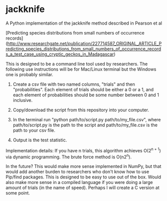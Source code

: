 # jackknife
A Python implementation of the jackknife method described in Pearson et al

[Predicting species distributions from small numbers of occurrence records] (http://www.researchgate.net/publication/227714587_ORIGINAL_ARTICLE_Predicting_species_distributions_from_small_numbers_of_occurrence_records_a_test_case_using_cryptic_geckos_in_Madagascar)

This is designed to be a command line tool used by researchers. The following use instructions will be for Mac/Linux terminal but the Windows one is probably similar.

1. Create a csv file with two named columns, "trials" and then "probabilities". Each element of trials should be either a 0 or a 1, and each element of probabilities should be some number between 0 and 1 inclusive.

2. Copy/download the script from this repository into your computer.

3. In the terminal run "python path/to/script.py path/to/my_file.csv", where path/to/script.py is the path to the script and path/to/my_file.csv is the path to your csv file.

4. Output is the test statistic.

Implementation details: If you have n trials, this algorithm achieves O(2<sup>n + 1</sup>) via dynamic programming. The brute force method is O(n2<sup>n</sup>).

In the future? This would make more sense implemented in NumPy, but that would add another burden to researchers who don't know how to use Pip/find packages. This is designed to be easy to use out of the box. Would also make more sense in a compiled language if you were doing a large amount of trials (in the name of speed). Perhaps I will create a C version at some point.